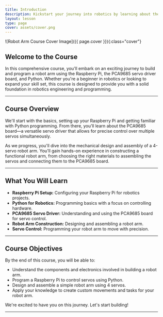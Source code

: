 ```yaml
---
title: Introduction
description: Kickstart your journey into robotics by learning about the components, tools, and skills you will acquire in this course.
layout: lesson
type: page
cover: assets/cover.png
---
```


![Robot Arm Course Cover Image]({{ page.cover }}){:class="cover"}

## Welcome to the Course

In this comprehensive course, you'll embark on an exciting journey to build and program a robot arm using the Raspberry Pi, the PCA9685 servo driver board, and Python. Whether you're a beginner in robotics or looking to expand your skill set, this course is designed to provide you with a solid foundation in robotics engineering and programming.

---

## Course Overview

We'll start with the basics, setting up your Raspberry Pi and getting familiar with Python programming. From there, you'll learn about the PCA9685 board—a versatile servo driver that allows for precise control over multiple servos simultaneously.

As we progress, you'll dive into the mechanical design and assembly of a 4-servo robot arm. You'll gain hands-on experience in constructing a functional robot arm, from choosing the right materials to assembling the servos and connecting them to the PCA9685 board.

---

## What You Will Learn

- **Raspberry Pi Setup:** Configuring your Raspberry Pi for robotics projects.
- **Python for Robotics:** Programming basics with a focus on controlling hardware.
- **PCA9685 Servo Driver:** Understanding and using the PCA9685 board for servo control.
- **Robot Arm Construction:** Designing and assembling a robot arm.
- **Servo Control:** Programming your robot arm to move with precision.

---

## Course Objectives

By the end of this course, you will be able to:

- Understand the components and electronics involved in building a robot arm.
- Program a Raspberry Pi to control servos using Python.
- Design and assemble a simple robot arm using 4 servos.
- Apply your knowledge to create custom movements and tasks for your robot arm.

We're excited to have you on this journey. Let's start building!

---
